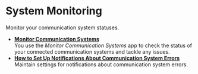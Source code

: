 <!-- loiobabec3430c9f4a47bd4803844885f07a -->

# System Monitoring

Monitor your communication system statuses.

-   **[Monitor Communication Systems](monitor-communication-systems-a215069.md "You use the Monitor Communication
                                                                           Systems app to check the status of your connected communication systems and tackle any
		issues.")**  
You use the *Monitor Communication Systems* app to check the status of your connected communication systems and tackle any issues.
-   **[How to Set Up Notifications About Communication System Errors](how-to-set-up-notifications-about-communication-system-errors-835b2a2.md "Maintain settings for notifications about communication system errors.")**  
Maintain settings for notifications about communication system errors.


